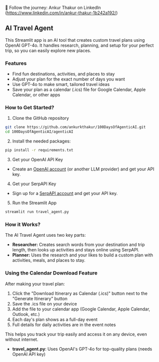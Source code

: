 🔗 Follow the journey: Ankur Thakur on LinkedIn (https://www.linkedin.com/in/ankur-thakur-1b242a192/)

## AI Travel Agent
This Streamlit app is an AI tool that creates custom travel plans using OpenAI GPT-4o. It handles research, planning, and setup for your perfect trip, so you can easily explore new places.

### Features
- Find fun destinations, activities, and places to stay
- Adjust your plan for the exact number of days you want
- Use GPT-4o to make smart, tailored travel ideas
- Save your plan as a calendar (.ics) file for Google Calendar, Apple Calendar, or other apps

### How to Get Started?

1. Clone the GitHub repository

```bash
git clone https://github.com/ankurkthakur/100DaysOfAgenticAI.git
cd 100DaysOfAgenticAI/agenticAI
```
2. Install the needed packages:

```bash
pip install -r requirements.txt
```
3. Get your OpenAI API Key

- Create an [OpenAI account](https://platform.openai.com/) (or another LLM provider) and get your API key.

4. Get your SerpAPI Key

- Sign up for a [SerpAPI account](https://serpapi.com/) and get your API key.

5. Run the Streamlit App
```bash
streamlit run travel_agent.py
```


### How it Works?

The AI Travel Agent uses two key parts:
- **Researcher:** Creates search words from your destination and trip length, then looks up activities and stays online using SerpAPI.
- **Planner:** Uses the research and your likes to build a custom plan with activities, meals, and places to stay.

### Using the Calendar Download Feature

After making your travel plan:
1. Click the "Download Itinerary as Calendar (.ics)" button next to the "Generate Itinerary" button
2. Save the .ics file on your device
3. Add the file to your calendar app (Google Calendar, Apple Calendar, Outlook, etc.)
4. Each day's plan shows as a full-day event
5. Full details for daily activities are in the event notes

This helps you track your trip easily and access it on any device, even without internet.



- **travel_agent.py**: Uses OpenAI's GPT-4o for top-quality plans (needs OpenAI API key)
